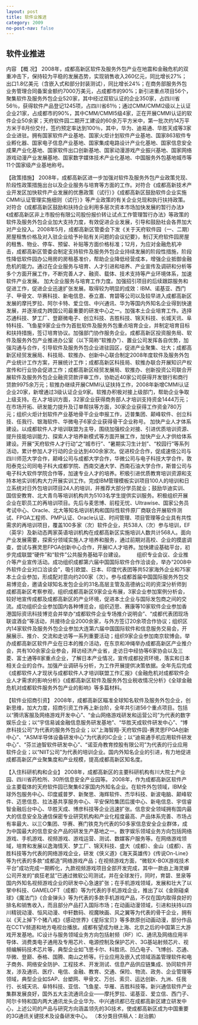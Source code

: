 ```yaml
---
layout: post
title: 软件业推进
category: 2009
no-post-nav: false
---
```


##  软件业推进

内容
【概  况】  2008年，成都高新区软件及服务外包产业在地震和金融危机的双重冲击下，保持较为平稳的发展态势，实现销售收入260亿元，同比增长27%；出口1.8亿美元（含嵌入式和部分封装测试），同比增长24%；在商务部服务外包业务管理合同备案金额约7000万美元，占成都市的90%；新引进重点项目56个，聚集软件及服务外包企业520家，其中经过双软认证的企业350家，占四川省56％，获得软件产品登记1245项，占四川省61％；通过CMM/CMMI2级以上认证企业21家，占成都市的90%，其中CMM/CMMI5级4家，正在开展CMMI认证的软件企业50余家；天府软件园二期开工建设的60余万平方米中，第一批次约14万平方米于8月份交付，签约预定率达到100％，其中，华为、迪易通、华胜天成等3家企业进驻。拥有国家软件产业基地、国家火炬计划软件产业基地、国家863软件专业孵化器、国家电子信息产业基地、国家集成电路设计产业化基地、国家信息安全成果产业化基地、国家软件出口创新基地、国家动漫游戏产业振兴基地、国家网络游戏动漫产业发展基地、国家数字媒体技术产业化基地、中国服务外包基地城市等11个国家级产业基地称号。
     
【政策措施】  2008年，成都高新区进一步加强对软件及服务外包产业政策兑现、阶段性政策措施出台以及企业服务与培育等方面的工作。对符合《成都高新技术产业开发区加快软件产业发展的优惠政策（试行）》《成都高新区鼓励软件企业实施CMMI认证管理实施细则（试行）》等产业政策的有关企业兑现和执行扶持政策。对符合《成都高新区鼓励和扶持企业利用多层次资本市场加快发展的暂行办法》《成都高新区非上市股份有限公司股份报价转让试点工作管理暂行办法》等政策的软件及服务外包企业加大支持力度，有效促进企业发展，引导和鼓励社会各界加大对产业投入。2008年5月，成都高新区管委会下发《关于天府软件园（一、二期）房屋租售价格及对入驻企业给予补贴有关问题的会议纪要》，制订天府软件园房屋的租售、物业、停车、预留、补贴等方面价格标准；12月，为应对金融危机冲击，成都高新区管委会制定支持软件及服务外包企业持续发展的阶段性措施，阶段性降低软件园办公用房的房租基准价，帮助企业降低经营成本，增强企业抵御金融危机的能力。通过在企业服务与培育、人才引进和培养、产业宣传及调研和分析等多个方面开展工作，不断完善人才、融资、载体、技术支持等产业环境体系，加速软件产业发展。
加大企业服务与培育工作力度。加强招引项目的后续跟踪服务和促进工作，促进企业迅速扩张发展。取得较为明显的成效：IBM、诺基亚、西门子、甲骨文、华赛科技、新电信息、泰立嘉、育碧等公司以及较早进入成都高新区发展的摩托罗拉、阿尔卡特、爱立信、中兴通讯、华为等国内外知名企业得到快速发展，并逐渐成为跨国公司最重要的研发中心之一。加强本土企业培育工作。选择芯通科技、梦工厂、登巅微电子、创立科技、吉胜科技、锦天科技、长城天讯、阜特科技、飞鱼星9家企业作为首批软件及服务外包重点培育企业，并制定培育目标和扶持措施，签订培育协议。加强部门协作服务企业。成都高新区投资服务局、软件及服务外包产业推进办公室（以下简称“软推办”）、置业公司发挥各自优势，加强沟通与合作，引导软件及服务外包企业进驻园区，促进产业聚集、壮大；成都高新区经贸发展局、科技局、软推办、创新中心联合制定2008年度软件及服务外包产业统计工作方案，开展统计工作；成都高新区科技局、软推办联合开展知识产权宣传和行业协会促进工作；成都高新区经贸发展局、软推办、创新投资公司联合开展软件及服务外包企业融资贷款评审工作，协助近40家公司获得开发银行和商行贷款9975余万元；软推办继续开展CMMI认证扶持工作，2008年新增CMMI认证企业20家，新增通过3级认证企业9家。软推办积极对接上级部门，帮助企业争取上级支持。在人才培训方面，32家企业获得商务部人才培训支持资金1444万元；在市场开拓、研发能力提升及订单帮扶等方面，30家企业获得工作资金780万元；组织火炬计划软件产业基地骨干企业申报工作，迈普集团、颠峰软件、创立科技、任我行、银海软件、华微电子6家企业获得骨干企业称号。
加快产业人才体系建设。以成都软件人才培训联盟为主导，围绕加强校企对接、引进优质培训资源、提升技能培训能力、探索人才培养新模式等方面开展工作，加快产业人才供给体系建设。开展“天府软件人才行动”之“城市行”、“暑期实习生计划”、“校园行”等系列活动，累计参加人才行动的企业达到400余家次。促进校企合作，促成速倍公司与四川师范大学合作，颠峰公司与成都大学合作，华微公司与电子科技大学合作，敦阳泰克公司同电子科大成都学院、西南交通大学、西南石油大学合作，斯普公司与电子科大软件学院合作等，加速专业人才的培养。积极引进优质教育培训资源和支持本地实训机构大力开展实训工作。完成IBM管理模板实训项目100人的培训和日立系统对日外包培训项目24人的培训，并推荐大部分学员就业；鼓励华迪实训、国信安教育、北大青鸟等培训机构共为5103名学生提供实训服务。积极组织开展企业在职员工的再培训项目。先后与麦思博、前程无忧、Ultrawise、国家公务员考试中心、Oracle、北大等知名培训机构和国际性软件原厂商联合开展软件测试、FPGA工程师、PMP认证、Oracle认证、时间管理、项目管理等企业具有共性需求的再培训项目，覆盖100多家（次）软件企业，共538人（次）参与培训，EF（英孚）及新动态两家英语培训机构在成都高新区实施培训人数共计568人。面向产业发展需要，探索分领域实施人才培养和服务，通过前期对高校、企业的摸底调查，尝试与赛灵思FPGA创新中心合作，开展IC人才培养。加快建设基础平台，初步完成联盟“硬件”和“软件”公共服务基础平台建设。
　　  组织专业会议、企业推介等产业宣传活动。成功组织成都第六届中国国际软件合作洽谈会，举办“2008中外软件企业对口洽谈会”，吸引欧盟、日本、印度代表团等共52家海外企业和75家本土企业参加，形成配对意向约200家（次）。参与成都首届中国国际服务外包交易博览会，邀请全球知名发包企业的31名高层主管及高德纳公司的资深分析师到成都高新区考察参观，组织成都高新区9家企业布展，3家企业参加案例分析会，较好地宣传成都及成都高新区的产业环境，促进本土企业与国际发包商之间的交流。成功组织企业参加国内各种博览会，组织迈思、赛康等10家软件企业参加香港国际资讯科技博览会并举办“成都软件企业专场推介说明会”、“成都代表团现场联谊酒会”等活动，共接待企业2000余家，与外方签订20余项合作协议；组织区内14家软件及服务外包企业参加大连第六届中国国际软件和信息服务交易会，开展展示、推介、交流和走访等一系列重要活动；组织9家企业参加南京软博会。举办成都高新区软件产业在日本的推介活动，在东京和冲绳举办成都高新区产业推介会，共有100余家企业参会，拜访经济产业省，走访日中经协等6家协会以及三菱、富士通等8家重点企业，了解日本产业情况，宣传成都投资环境，落实和日本相关企业的合作。加强产业调研与分析，为工作开展提供决策依据。全年先后完成《成都软件人才现状与成都软件人才培训联盟工作汇报》《金融危机对成都软件企业人才需求的影响分析》《成都高新区软件及服务外包业税收情况分析》《全球金融危机对成都软件服务外包产业的影响》等多篇材料。
 
【软件业招商引资】  2008年，成都高新区瞄准全球知名软件及服务外包企业，创新思维，加大力度，招商引资工作再上新台阶，全年共引进56个重点项目。包括以“腾讯客服及网络游戏开发中心”、“金山网络游戏研发和运营公司”为代表的数字娱乐企业；以“宇信易诚金融信息服务研发基地”、“华胜天成软件研发中心”、“博彦科技公司”为代表的服务外包企业；以“上海智翔-天府软件园-赛灵思FPGA创新中心”、“ASM半导体设备研发中心”为代表的IC企业；以“迪易通手机应用软件研发中心”、“芬兰迪智软件研发中心”、“诺亚舟教育控股有限公司”为代表的行业应用软件企业；以“NIIT公司”为代表的培训企业。国内外知名企业的引进，有力地促进成都高新区产业聚集度和产业规模，提高成都高新区知名度。
 
【入住科研机构和企业】  2008年，成都高新区的主要科研机构有川大院士产业园、四川省药检所、30所信息安全产业园等。
2008年，作为成都高新区软件产业主要载体的天府软件园已聚集62家国内外知名企业。在软件外包领域，IBM全球外包服务中心、印度威普罗、新聚思、海辉软件、杰华科技、新波电脑、颠峰软件、迈思信息、拉法基共享服务中心、平安保险集团后援中心、新电信息、宇信睿智金融后台中心、华胜天成、博彦科技等企业迅速扩张。信息安全领域拥有国内最大的信息安全及通信保密专业研究机构和产业化程度最高、产品体系完善、市场占有率最大、以三○集团、华赛、赛门铁克为代表的50多家信息安全企业群体，成为中国最大的信息安全产品的研发生产基地之一。数字娱乐领域业务方向包括网络游戏、手机游戏、视频游戏、游戏运营、测试、数媒客户服务等。在网络游戏领域，培育和发展以逸海情天、梦工厂、锦天科技、盛大（成都）、金山（成都）、吉胜科技等为代表的网络游戏企业，研发《侠义道》《海天英雄传》《传说On-Line》等为代表的多款“成都造”网络游戏产品；在视频游戏方面，“微软X-BOX游戏技术平台”成功完成一期孵化，九款视频游戏项目全部开发完成，其中一款由上海灵蝉公司开发的“疯狂老鼠”已通过微软公司测试，并在全球发行，同时，育碧、昱泉等国内外知名视频游戏企业的研发中心急速扩张；在手机游戏领域，发展和壮大了以掌中科技、GAMELOFT（成都）等为代表的手机游戏企业，推出了以《金刚碰桌球》《魔法门》《合金弹头》等为代表的多款手机游戏产品，不仅在国内取得良好的排名和销售收入，而且部分产品打入国际市场；在动画动漫领域，引进和扶持以四川精锐动漫、恒风动漫、中轩数码、视魔映画、风之翼等为代表的骨干企业，拥有以《天上掉下个猪八戒》《感动世界》《星际宝贝》等多款原创动画动漫，部分作品在CCTV频道和地方电视台播放。成都有望成为继上海、北京之后的中国第三大游戏开发基地。IC设计与服务领域业务方向包括射频（RF）IC、通讯及网络应用半导体、消费类电子通用及专用芯片、电源控制及保护芯片、3G基站射频芯片、视频编解码技术芯片等，典型企业如飞思卡尔、科胜讯、凹凸电子、飞博创、芯通、华微、登巅、泰格、国腾、南山之桥等。行业应用及嵌入式领域涵盖管理软件和电子商务、网络安全防护、工程技术、开发测试、信息产品供应链集成、协同软件开发，涉及通讯、医疗、电信、金融、教育、交通、保险、物流、政务、企业管理等领域，典型企业如SAP、台塑网、甲骨文、万创、索贝、运达创新、九洲、任我行、长城天讯、阜特科技、亚信、飞鱼星、华雁、吉胜科技等。新兴通信软件产业集群发展良好，国外五大主流通讯企业——摩托罗拉、诺基亚、爱立信、西门子、阿尔卡特和国内两大通讯龙头企业华为、中兴通讯都已在成都高新区建立研发中心，上述公司的产品与研究方向涵盖领先的3G技术，使成都高新区成为中国重要的3G通讯关键技术及设备研发中心。   （本分类目供稿人：赵治鹏）
